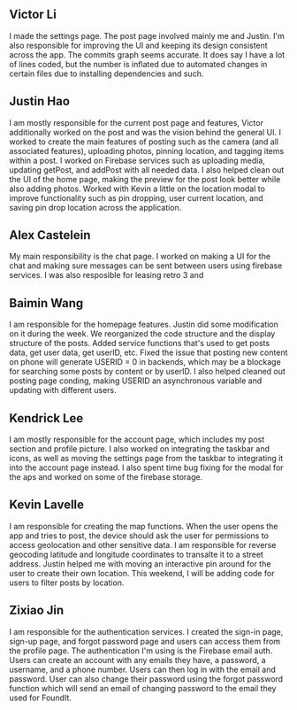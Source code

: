 ## Victor Li

I made the settings page. The post page involved mainly me and Justin. I'm also responsible for improving the UI and keeping its design consistent across the app. The commits graph seems accurate. It does say I have a lot of lines coded,
but the number is inflated due to automated changes in certain files due to installing dependencies and such.

## Justin Hao

I am mostly responsible for the current post page and features, Victor additionally worked on the post and was the vision behind the general UI. I worked to create the main features of posting such as the camera (and all associated features), uploading photos, pinning location, and tagging items within a post. I worked on Firebase services such as uploading media, updating getPost, and addPost with all needed data. I also helped clean out the UI of the home page, making the preview for the post look better while also adding photos. Worked with Kevin a little on the location modal to improve functionality such as pin dropping, user current location, and saving pin drop location across the application.


## Alex Castelein

My main responsibility is the chat page. I worked on making a UI for the chat and making sure messages can be sent between users using firebase services. I was also resposible for leasing retro 3 and 

## Baimin Wang

I am responsible for the homepage features. Justin did some modification on it during the week. We reorganized the code structure and the display structure of the posts. Added service functions that's used to get posts data, get user data, get userID, etc. Fixed the issue that posting new content on phone will generate USERID = 0 in backends, which may be a blockage for searching some posts by content or by userID. I also helped cleaned out posting page conding, making USERID an asynchronous variable and updating with different users.


## Kendrick Lee

I am mostly responsible for the account page, which includes my post section and profile picture. I also worked on integrating the taskbar and icons, as well as moving the settings page from the taskbar to integrating it into the account page instead. I also spent time bug fixing for the modal for the aps and worked on some of the firebase storage.


## Kevin Lavelle

I am responsible for creating the map functions. When the user opens the app and tries to post, the device should ask the user for permissions 
to access geolocation and other sensitive data. I am responsible for reverse geocoding latitude and longitude coordinates to transalte it to a street address. Justin helped me with moving an interactive pin around for the user to create their own location. This weekend, I will be adding code for users to filter posts by location. 


## Zixiao Jin

I am responsible for the authentication services. I created the sign-in page, sign-up page, and forgot password page and users can access them from the profile page. The authentication I'm using is the Firebase email auth. Users can create an account with any emails they have, a password, a username, and a phone number. Users can then log in with the email and password. User can also change their password using the forgot password function which will send an email of changing password to the email they used for FoundIt.
